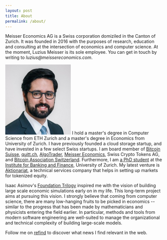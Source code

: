 ```yaml
---
layout: post
title: About
permalink: /about/
---
```

<p>Meisser Economics AG is a Swiss corporation domiziled in the Canton of Zurich. It was founded in 2016 with the purposes of research, education and consulting at the intersection of economics and computer science. At the moment, Luzius Meisser is its sole employee. You can get in touch by writing to <em>luzius@meissereconomics.com</em>.</p>

<p><img src="/assets/images/luzius2.jpg" alt="" class="image left"> I hold a master's degree in Computer Science from ETH Zurich and a master's degree in Economics from University of Zurich. I have previously founded a cloud storage startup, and have invested in a few select Swiss startups. I am board member of <a href="http://bitcoinsuisse.ch">Bitcoin Suisse</a>, <a href="http://quitt.ch">quitt.ch</a>, <a href="http://algotrader.com">AlgoTrader</a>, <a href="http://meissereconomics.com">Meisser Economics</a>, Swiss Crypto Tokens AG, and <a href="http://bitcoinassociation.ch/">Bitcoin Association Switzerland</a>. Furthermore, I am <a href="http://www.phd-finance.uzh.ch/en/People/students/meisser.html">a PhD student</a> at the <a href="http://www.bf.uzh.ch/">Institute for Banking and Finance</a>, University of Zurich. My latest venture is <a href="https://aktionariat.com">Aktionariat</a>, a technical services company that helps in setting up markets for tokenized equity.</p>

<p>Isaac Asimov's <a href="https://en.wikipedia.org/wiki/Foundation_series">Foundation Trilogy</a> inspired me with the vision of building large scale economic simulations early on in my life. This long-term project aims at pursuing this vision. I strongly believe that coming from computer science, there are many low-hanging fruits to be picked in economics -- similar to the progress that has been made by mathematicians and physicists entering the field earlier. In particular, methods and tools from modern software engineering are well-suited to manage the organizational and technical complexity of building large-scale models.</p>

<p>Follow me on <a href="https://refind.com/Luzius?invite=EVYnDA8FMD">refind</a> to discover what news I find relevant in the web.</p>
